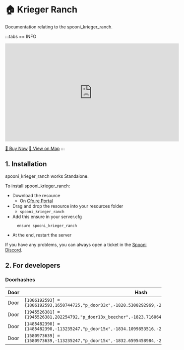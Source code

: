 # 🏠 Krieger Ranch
Documentation relating to the spooni_krieger_ranch.

:::tabs
== INFO
<iframe width="560" height="315" src="https://dunb17ur4ymx4.cloudfront.net/packages/images/e4d7a024c6a64fa564970381a9882a393d0db0a2.png" frameborder="0" allow="accelerometer; autoplay; clipboard-write; encrypted-media; gyroscope; picture-in-picture; web-share" allowfullscreen></iframe>

<a href="https://spooni-mapping.tebex.io/package/6824056" class="button-buy">🛒 Buy Now</a>
<a href="https://spooni.de/rdr2/?m=house208" class="button-map">📍 View on Map</a>
:::

## 1. Installation
spooni_krieger_ranch works Standalone.  

To install spooni_krieger_ranch:
- Download the resource
  - On [Cfx.re Portal](https://portal.cfx.re/)
- Drag and drop the resource into your resources folder
  - `spooni_krieger_ranch`
- Add this ensure in your server.cfg
  ```
    ensure spooni_krieger_ranch
  ```
- At the end, restart the server

If you have any problems, you can always open a ticket in the [Spooni Discord](https://discord.gg/spooni).

## 2. For developers
### Doorhashes
| Door                      | Hash
|---------------------------|----------------------------------------------------------------------------------|
| Door                      | `[1806192593] = {1806192593,1650744725,"p_door33x",-1820.5300292969,-2042.6162109375,49.439094543457}`
| Door                      | `[1945526381] = {1945526381,202254792,"p_door13x_beecher",-1823.7160644531,-2050.2600097656,49.433555603027}`
| Door                      | `[1485482390] = {1485482390,-113235247,"p_door15x",-1834.1099853516,-2042.1994628906,49.437553405762}`
| Door                      | `[1580973639] = {1580973639,-113235247,"p_door15x",-1832.6595458984,-2037.6999511719,49.440551757812}`